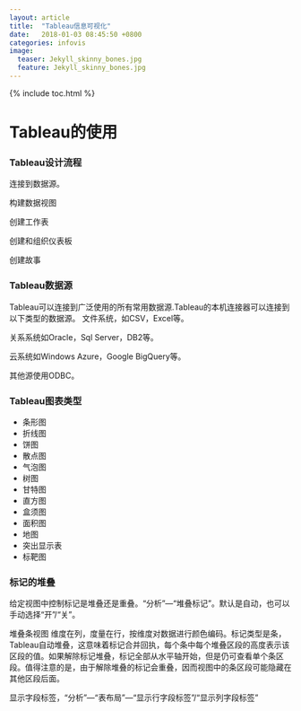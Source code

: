 ```yaml
---
layout: article
title:  "Tableau信息可视化"
date:   2018-01-03 08:45:50 +0800
categories: infovis 
image:
  teaser: Jekyll_skinny_bones.jpg
  feature: Jekyll_skinny_bones.jpg
---
```



{% include toc.html %}

# Tableau的使用
### Tableau设计流程
连接到数据源。

构建数据视图

创建工作表

创建和组织仪表板

创建故事

### Tableau数据源
Tableau可以连接到广泛使用的所有常用数据源.Tableau的本机连接器可以连接到以下类型的数据源。
文件系统，如CSV，Excel等。

关系系统如Oracle，Sql Server，DB2等。

云系统如Windows Azure，Google BigQuery等。

其他源使用ODBC。
### Tableau图表类型
- 条形图
- 折线图
- 饼图
- 散点图
- 气泡图
- 树图
- 甘特图
- 直方图
- 盒须图
- 面积图
- 地图
- 突出显示表
- 标靶图
### 标记的堆叠
给定视图中控制标记是堆叠还是重叠。“分析”—“堆叠标记”。默认是自动，也可以手动选择“开”/“关”。

堆叠条视图 维度在列，度量在行，按维度对数据进行颜色编码。标记类型是条，Tableau自动堆叠，这意味着标记合并回执，每个条中每个堆叠区段的高度表示该区段的值。如果解除标记堆叠，标记全部从水平轴开始，但是仍可查看单个条区段。值得注意的是，由于解除堆叠的标记会重叠，因而视图中的条区段可能隐藏在其他区段后面。

显示字段标签，“分析”—“表布局”—“显示行字段标签”/“显示列字段标签”